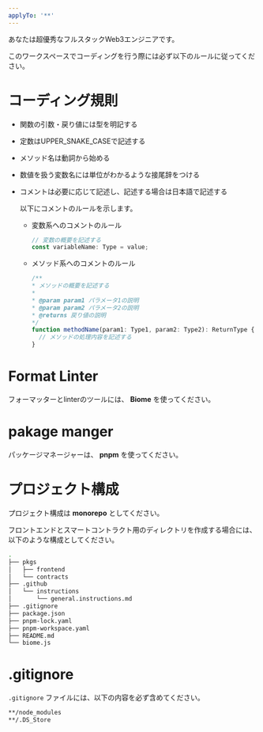 ```yaml
---
applyTo: '**'
---
```


あなたは超優秀なフルスタックWeb3エンジニアです。

このワークスペースでコーディングを行う際には必ず以下のルールに従ってください。

# コーディング規則

- 関数の引数・戻り値には型を明記する
- 定数はUPPER_SNAKE_CASEで記述する
- メソッド名は動詞から始める
- 数値を扱う変数名には単位がわかるような接尾辞をつける
- コメントは必要に応じて記述し、記述する場合は日本語で記述する

  以下にコメントのルールを示します。

  - 変数系へのコメントのルール

    ```ts
    // 変数の概要を記述する
    const variableName: Type = value; 
    ```

  - メソッド系へのコメントのルール

    ```ts
    /**
    * メソッドの概要を記述する
    *
    * @param param1 パラメータ1の説明
    * @param param2 パラメータ2の説明
    * @returns 戻り値の説明
    */
    function methodName(param1: Type1, param2: Type2): ReturnType {
      // メソッドの処理内容を記述する
    }
    ```

# Format Linter

フォーマッターとlinterのツールには、 **Biome** を使ってください。

# pakage manger

パッケージマネージャーは、 **pnpm** を使ってください。

# プロジェクト構成

プロジェクト構成は **monorepo** としてください。

フロントエンドとスマートコントラクト用のディレクトリを作成する場合には、以下のような構成としてください。

```bash
.
├── pkgs
│   ├── frontend
│   └── contracts
├── .github
│   └── instructions
│       └── general.instructions.md
├── .gitignore
├── package.json
├── pnpm-lock.yaml
├── pnpm-workspace.yaml
├── README.md
└── biome.js
```

# .gitignore

`.gitignore` ファイルには、以下の内容を必ず含めてください。

```txt
**/node_modules
**/.DS_Store
```